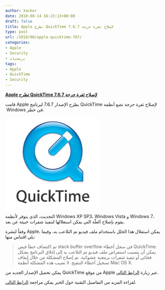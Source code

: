 ```yaml
---
author: Xacker
date: 2010-08-14 16:23:13+00:00
draft: false
title: Apple تطرح QuickTime 7.6.7 لإصلاح ثغرة حرجة
type: post
url: /2010/08/apple-quicktime-767/
categories:
- Apple
- Security
- برمجيات
tags:
- Apple
- QuickTime
- Security
---
```


**[Apple تطرح QuickTime 7.6.7 لإصلاح ثغرة حرجة](https://www.it-scoop.com/2010/08/apple-quicktime-767/)**




قامت Apple بطرح الإصدار 7.6.7 لبرنامج QuickTime لإصلاح ثغرة حرجة تضع أنظمة  Windows في خطر.


[![](quicktime_logo.jpg)
](https://www.it-scoop.com/2010/08/apple-quicktime-767/)

التحديث، الذي يتوفر لأنظمة Windows XP SP3، Windows Vista و Windows 7، يقوم بإصلاح العلّة التي يمكن استغلالها لتنفيذ شفرات خبيثة عن بعد.

وفقاً لنشرة Apple، يمكن استغلال هذا الخلل باستخدام ملف فيديو تم التلاعب به، وفيما يلي اقتباس منها:


<blockquote>تم اكتشاف خطأ فيض stack buffer overflow في سجل أخطاء QuickTime. يمكن أن يتسبب استعراض ملف فيديو تم التلاعب به إلى إغلاق البرنامج بشكل فجائي أو تنفيذ شفرات برمجية عشوائية. تم إصلاح المشكلة من خلال إيقاف تسجيل أخطاء التنقيح. لا تصيب هذه المشكلة أنظمة Mac OS X.</blockquote>


يمكن تحميل الإصدار الجديد من QuickTime من موقع Apple عبر زيارة [الرابط التالي](http://www.apple.com/quicktime/download/).

لقراءة المزيد من التفاصيل التقنية حول الخبر يمكن مراجعة [الرابط التالي](http://lists.apple.com/archives/security-announce/2010/Aug/msg00002.html).
